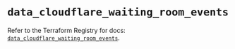 # `data_cloudflare_waiting_room_events`

Refer to the Terraform Registry for docs: [`data_cloudflare_waiting_room_events`](https://registry.terraform.io/providers/cloudflare/cloudflare/5.9.0/docs/data-sources/waiting_room_events).
